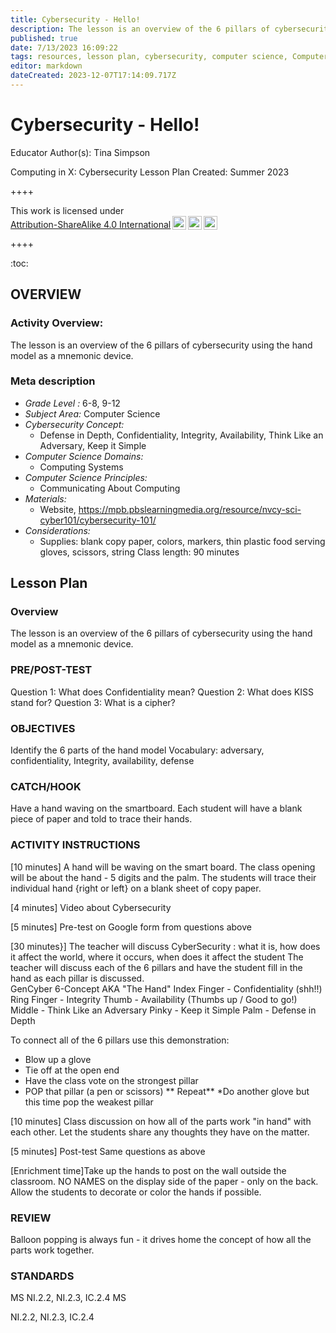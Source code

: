 ```yaml
---
title: Cybersecurity - Hello!
description: The lesson is an overview of the 6 pillars of cybersecurity using the hand model as a mnemonic device.
published: true
date: 7/13/2023 16:09:22
tags: resources, lesson plan, cybersecurity, computer science, Computer Science 
editor: markdown
dateCreated: 2023-12-07T17:14:09.717Z
---
```

# Cybersecurity - Hello!


Educator Author(s): Tina Simpson


Computing in X: Cybersecurity Lesson Plan 
Created: Summer 2023


++++
<p xmlns:cc="http://creativecommons.org/ns#" >This work is licensed under <a href="http://creativecommons.org/licenses/by-sa/4.0/?ref=chooser-v1" target="_blank" rel="license noopener noreferrer" style="display:inline-block;">Attribution-ShareAlike 4.0 International<img style="height:22px!important;margin-left:3px;vertical-align:text-bottom;" src="https://mirrors.creativecommons.org/presskit/icons/cc.svg?ref=chooser-v1"><img style="height:22px!important;margin-left:3px;vertical-align:text-bottom;" src="https://mirrors.creativecommons.org/presskit/icons/by.svg?ref=chooser-v1"><img style="height:22px!important;margin-left:3px;vertical-align:text-bottom;" src="https://mirrors.creativecommons.org/presskit/icons/sa.svg?ref=chooser-v1"></a></p>
++++


:toc:



## OVERVIEW


### Activity Overview:  
The lesson is an overview of the 6 pillars of cybersecurity using the hand model as a mnemonic device.


### Meta description
+ *Grade Level :* 6-8, 9-12 
+ *Subject Area:* Computer Science 
+ *Cybersecurity Concept:* 
   + Defense in Depth, Confidentiality, Integrity, Availability, Think Like an Adversary, Keep it Simple
+ *Computer Science Domains:*
   + Computing Systems
+ *Computer Science Principles:*
   + Communicating About Computing
+ *Materials:* 
   + Website, https://mpb.pbslearningmedia.org/resource/nvcy-sci-cyber101/cybersecurity-101/
+ *Considerations:*
   + Supplies: blank copy paper, colors, markers, thin plastic food serving gloves, scissors, string
Class length: 90 minutes


## Lesson Plan
### Overview
The lesson is an overview of the 6 pillars of cybersecurity using the hand model as a mnemonic device.


### PRE/POST-TEST
Question 1: What does Confidentiality mean?
Question 2: What does KISS stand for?
Question 3: What is a cipher?


### OBJECTIVES
Identify the 6 parts of the hand model
Vocabulary: adversary, confidentiality, Integrity, availability, defense


### CATCH/HOOK
Have a hand waving on the smartboard. Each student will have a blank piece of paper and told to trace their hands.


### ACTIVITY INSTRUCTIONS
[10 minutes] A hand will be waving on the smart board. The class opening will be about the hand - 5 digits and the palm. The students will trace their individual hand {right or left} on a blank sheet of copy paper. 


[4 minutes] Video about Cybersecurity


[5 minutes] Pre-test on Google form from questions above


[30 minutes}] The teacher will discuss CyberSecurity : what it is, how does it affect the world, where it occurs, when does it affect the student
The teacher will discuss each of the 6 pillars and have the student fill in the hand as each pillar is discussed.  
          GenCyber 6-Concept AKA "The Hand"
Index Finger - Confidentiality (shh!!)
Ring Finger - Integrity
Thumb - Availability (Thumbs up / Good to go!)
Middle - Think Like an Adversary
Pinky - Keep it Simple
Palm - Defense in Depth


To connect all of the 6 pillars use this demonstration:
* Blow up a glove
* Tie off at the open end
* Have the class vote on the strongest pillar
* POP that pillar (a pen or scissors)
** Repeat**
*Do another glove but this time pop the weakest pillar


[10 minutes] Class discussion on how all of the parts work "in hand" with each other.
Let the students share any thoughts they have on the matter.


[5 minutes] Post-test Same questions as above


[Enrichment time]Take up the hands to post on the wall outside the classroom.  NO NAMES on the display side of the paper - only on the back. Allow the students to decorate or color the hands if possible.






### REVIEW
Balloon popping is always fun - it drives home the concept of how all the parts work together.


### STANDARDS        
MS NI.2.2, NI.2.3, IC.2.4
MS


NI.2.2, NI.2.3, IC.2.4